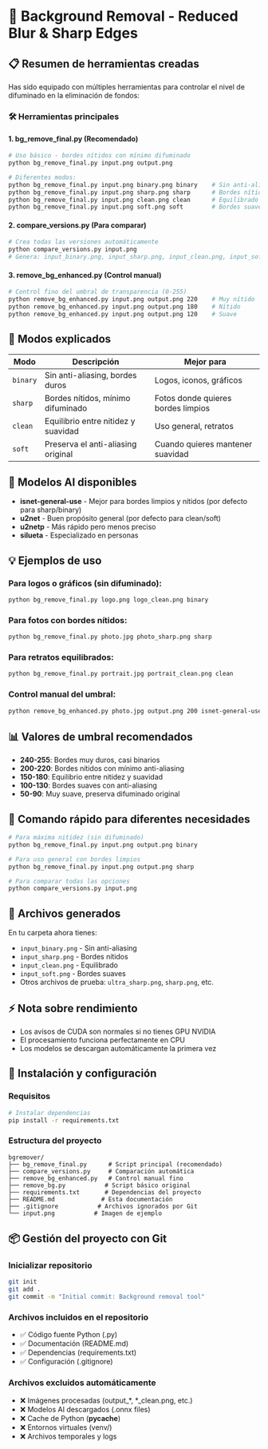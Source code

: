 # 🎯 Background Removal - Reduced Blur & Sharp Edges

## 📋 Resumen de herramientas creadas

Has sido equipado con múltiples herramientas para controlar el nivel de difuminado en la eliminación de fondos:

### 🛠️ Herramientas principales

#### 1. **bg_remove_final.py** (Recomendado)
```bash
# Uso básico - bordes nítidos con mínimo difuminado
python bg_remove_final.py input.png output.png

# Diferentes modos:
python bg_remove_final.py input.png binary.png binary    # Sin anti-aliasing
python bg_remove_final.py input.png sharp.png sharp      # Bordes nítidos 
python bg_remove_final.py input.png clean.png clean      # Equilibrado
python bg_remove_final.py input.png soft.png soft        # Bordes suaves
```

#### 2. **compare_versions.py** (Para comparar)
```bash
# Crea todas las versiones automáticamente
python compare_versions.py input.png
# Genera: input_binary.png, input_sharp.png, input_clean.png, input_soft.png
```

#### 3. **remove_bg_enhanced.py** (Control manual)
```bash
# Control fino del umbral de transparencia (0-255)
python remove_bg_enhanced.py input.png output.png 220    # Muy nítido
python remove_bg_enhanced.py input.png output.png 180    # Nítido
python remove_bg_enhanced.py input.png output.png 120    # Suave
```

## 🎨 Modos explicados

| Modo | Descripción | Mejor para |
|------|-------------|------------|
| `binary` | Sin anti-aliasing, bordes duros | Logos, iconos, gráficos |
| `sharp` | Bordes nítidos, mínimo difuminado | Fotos donde quieres bordes limpios |
| `clean` | Equilibrio entre nitidez y suavidad | Uso general, retratos |
| `soft` | Preserva el anti-aliasing original | Cuando quieres mantener suavidad |

## 🔧 Modelos AI disponibles

- **isnet-general-use** - Mejor para bordes limpios y nítidos (por defecto para sharp/binary)
- **u2net** - Buen propósito general (por defecto para clean/soft)
- **u2netp** - Más rápido pero menos preciso
- **silueta** - Especializado en personas

## 💡 Ejemplos de uso

### Para logos o gráficos (sin difuminado):
```bash
python bg_remove_final.py logo.png logo_clean.png binary
```

### Para fotos con bordes nítidos:
```bash
python bg_remove_final.py photo.jpg photo_sharp.png sharp
```

### Para retratos equilibrados:
```bash
python bg_remove_final.py portrait.jpg portrait_clean.png clean
```

### Control manual del umbral:
```bash
python remove_bg_enhanced.py photo.jpg output.png 200 isnet-general-use
```

## 📊 Valores de umbral recomendados

- **240-255**: Bordes muy duros, casi binarios
- **200-220**: Bordes nítidos con mínimo anti-aliasing
- **150-180**: Equilibrio entre nitidez y suavidad  
- **100-130**: Bordes suaves con anti-aliasing
- **50-90**: Muy suave, preserva difuminado original

## 🚀 Comando rápido para diferentes necesidades

```bash
# Para máxima nitidez (sin difuminado)
python bg_remove_final.py input.png output.png binary

# Para uso general con bordes limpios  
python bg_remove_final.py input.png output.png sharp

# Para comparar todas las opciones
python compare_versions.py input.png
```

## 📁 Archivos generados

En tu carpeta ahora tienes:
- `input_binary.png` - Sin anti-aliasing
- `input_sharp.png` - Bordes nítidos
- `input_clean.png` - Equilibrado
- `input_soft.png` - Bordes suaves
- Otros archivos de prueba: `ultra_sharp.png`, `sharp.png`, etc.

## ⚡ Nota sobre rendimiento

- Los avisos de CUDA son normales si no tienes GPU NVIDIA
- El procesamiento funciona perfectamente en CPU
- Los modelos se descargan automáticamente la primera vez

## 🔧 Instalación y configuración

### Requisitos
```bash
# Instalar dependencias
pip install -r requirements.txt
```

### Estructura del proyecto
```
bgremover/
├── bg_remove_final.py      # Script principal (recomendado)
├── compare_versions.py     # Comparación automática
├── remove_bg_enhanced.py   # Control manual fino
├── remove_bg.py           # Script básico original
├── requirements.txt       # Dependencias del proyecto
├── README.md             # Esta documentación
├── .gitignore           # Archivos ignorados por Git
└── input.png           # Imagen de ejemplo
```

## 📦 Gestión del proyecto con Git

### Inicializar repositorio
```bash
git init
git add .
git commit -m "Initial commit: Background removal tool"
```

### Archivos incluidos en el repositorio
- ✅ Código fuente Python (.py)
- ✅ Documentación (README.md)
- ✅ Dependencias (requirements.txt)
- ✅ Configuración (.gitignore)

### Archivos excluidos automáticamente
- ❌ Imágenes procesadas (output_*, *_clean.png, etc.)
- ❌ Modelos AI descargados (.onnx files)
- ❌ Cache de Python (__pycache__)
- ❌ Entornos virtuales (venv/)
- ❌ Archivos temporales y logs
